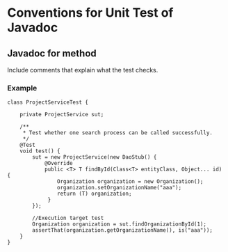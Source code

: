 # Conventions for Unit Test of Javadoc

## Javadoc for method
Include comments that explain what the test checks.

### Example

```
class ProjectServiceTest {

    private ProjectService sut;
    
    /**
     * Test whether one search process can be called successfully.
     */
    @Test
    void test() {
        sut = new ProjectService(new DaoStub() {
            @Override
            public <T> T findById(Class<T> entityClass, Object... id) {
                Organization organization = new Organization();
                organization.setOrganizationName("aaa");
                return (T) organization;
             }
        });

        //Execution target test
        Organization organization = sut.findOrganizationById(1);
        assertThat(organization.getOrganizationName(), is("aaa"));
    }
}
```
